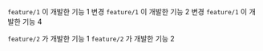 `feature/1` 이 개발한 기능 1 변경
`feature/1` 이 개발한 기능 2 변경
`feature/1` 이 개발한 기능 4

`feature/2` 가 개발한 기능 1
`feature/2` 가 개발한 기능 2
